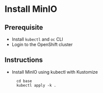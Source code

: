
# Install MinIO

## Prerequisite
* Install `kubectl` and `oc` CLI
* Login to the OpenShift cluster

## Instructions
* Install MinIO using kubectl with Kustomize

        cd base
        kubectl apply -k .